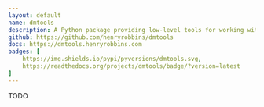 ```yaml
---
layout: default
name: dmtools
description: A Python package providing low-level tools for working with digital media programmatically
github: https://github.com/henryrobbins/dmtools
docs: https://dmtools.henryrobbins.com
badges: [
    https://img.shields.io/pypi/pyversions/dmtools.svg,
    https://readthedocs.org/projects/dmtools/badge/?version=latest
]
---
```

TODO